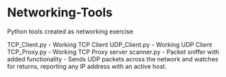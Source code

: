 # Networking-Tools
Python tools created as networking exercise

TCP_Client.py - Working TCP Client
UDP_Client.py - Working UDP Client
TCP_Proxy.py - Working TCP Proxy server
scanner.py - Packet sniffer with added functionality - Sends UDP packets across the network and watches for returns, reporting any IP address with an active host.
